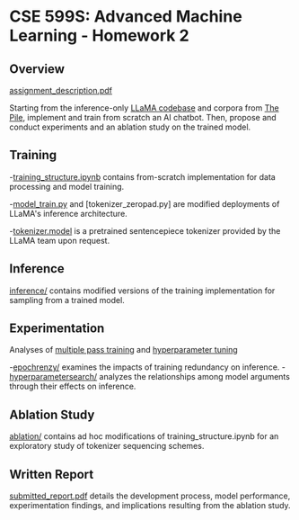 # CSE 599S: Advanced Machine Learning - Homework 2

## Overview
[assignment_description.pdf](assignment_description.pdf)

Starting from the inference-only [LLaMA codebase](https://github.com/facebookresearch/llama/) and corpora from [The Pile](https://the-eye.eu/public/AI/pile/), implement and train from scratch an AI chatbot. Then, propose and conduct experiments and an ablation study on the trained model.

## Training
-[training_structure.ipynb](training/training_structure.ipynb) contains from-scratch implementation for data processing and model training.

-[model_train.py](training/model_train.py) and [tokenizer_zeropad.py] are modified deployments of LLaMA's inference architecture.

-[tokenizer.model](training/tokenizer.model) is a pretrained sentencepiece tokenizer provided by the LLaMA team upon request.

## Inference
[inference/](inference) contains modified versions of the training implementation for sampling from a trained model.

## Experimentation
Analyses of [multiple pass training](epochfrenzy) and [hyperparameter tuning](hyperparametersearch)

-[epochrenzy/](epochfrenzy) examines the impacts of training redundancy on inference.
-[hyperparametersearch/](hyperparametersearch) analyzes the relationships among model arguments through their effects on inference.

## Ablation Study
[ablation/](ablation) contains ad hoc modifications of training_structure.ipynb for an exploratory study of tokenizer sequencing schemes.

## Written Report
[submitted_report.pdf](submitted_report.pdf) details the development process, model performance, experimentation findings, and implications resulting from the ablation study.
